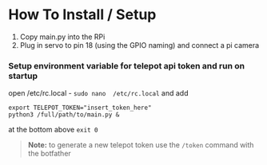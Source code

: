 # How To Install / Setup
1. Copy main.py into the RPi
2. Plug in servo to pin 18 (using the GPIO naming) and connect a pi camera

### Setup environment variable for telepot api token and run on startup
open /etc/rc.local - ```sudo nano  /etc/rc.local``` and add  

```export TELEPOT_TOKEN="insert_token_here"```  
```python3 /full/path/to/main.py &```  

at the bottom above ```exit 0```

> **Note:** to generate a new telepot token use the ```/token``` command with the botfather
